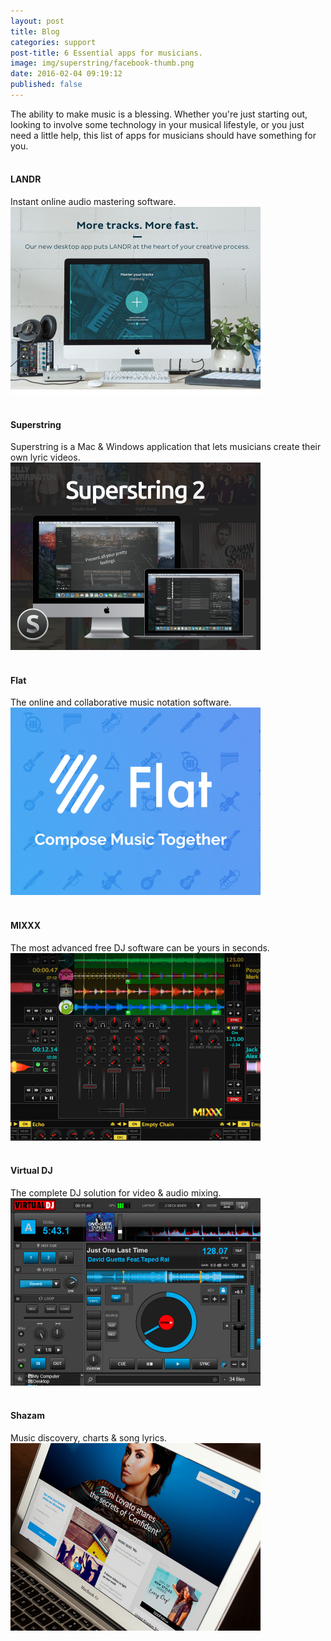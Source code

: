 ```yaml
---
layout: post
title: Blog
categories: support
post-title: 6 Essential apps for musicians.
image: img/superstring/facebook-thumb.png
date: 2016-02-04 09:19:12
published: false
---
```

The ability to make music is a blessing. Whether you're just starting out, looking to involve some technology in your musical lifestyle, or you just need a little help, this list of apps for musicians should have something for you.
<br><br>

<h4>LANDR</h4>
Instant online audio mastering software.<br>
<a href="https://www.landr.com" target="_blank"><img src="/img/blog/apps-for-musicians/landr.png" width="400px" /></a><br><br>

<h4>Superstring</h4>
Superstring is a Mac & Windows application that lets musicians create their own lyric videos.<br>
<a href="https://wittenlab.com" target="_blank"><img src="/img/blog/apps-for-musicians/superstring.png" width="400px" /></a><br><br>

<h4>Flat</h4>
The online and collaborative music notation software.<br>
<a href="https://flat.io" target="_blank"><img src="/img/blog/apps-for-musicians/flat.png" width="400px" /></a><br><br>

<h4>MIXXX</h4>
The most advanced free DJ software can be yours in seconds.<br>
<a href="http://www.mixxx.org" target="_blank"><img src="/img/blog/apps-for-musicians/mixxx.png" width="400px" /></a><br><br>

<h4>Virtual DJ</h4>
The complete DJ solution for video & audio mixing.<br>
<a href="http://www.virtualdj.com" target="_blank"><img src="/img/blog/apps-for-musicians/vitualdj.png" width="400px" /></a><br><br>

<h4>Shazam</h4>
Music discovery, charts &amp; song lyrics.<br>
<a href="http://www.shazam.com" target="_blank"><img src="/img/blog/apps-for-musicians/shazam.png" width="400px" /></a>
